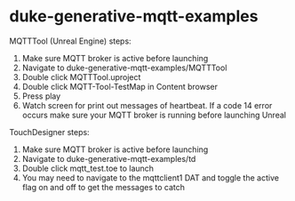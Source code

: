 # duke-generative-mqtt-examples

MQTTTool (Unreal Engine) steps:
1. Make sure MQTT broker is active before launching
2. Navigate to duke-generative-mqtt-examples/MQTTTool
3. Double click MQTTTool.uproject
4. Double click MQTT-Tool-TestMap in Content browser
5. Press play
6. Watch screen for print out messages of heartbeat. If a code 14 error occurs make sure your MQTT broker is running before launching Unreal


TouchDesigner steps:
1. Make sure MQTT broker is active before launching
2. Navigate to duke-generative-mqtt-examples/td
3. Double click mqtt_test.toe to launch
4. You may need to navigate to the mqttclient1 DAT and toggle the active flag on and off to get the messages to catch
